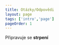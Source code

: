 ```yaml
---
title: Otázky/Odpovědi
layout: page
tags: ['intro','page']
pageOrder: 1
---
```

Připravuje se **strpení**